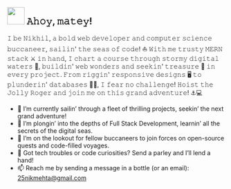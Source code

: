 ## <img src="https://i.giphy.com/media/v1.Y2lkPTc5MGI3NjExMGZjaGo1YTg4OTl5NGgycnc0d2lpNmdwYmU3eXM5bnVhdmVjbHY2cyZlcD12MV9pbnRlcm5hbF9naWZfYnlfaWQmY3Q9cw/ZD2ez8vSSgeyDa71TN/giphy.gif" width="40px"></img> 𝙰𝚑𝚘𝚢, 𝚖𝚊𝚝𝚎𝚢!

𝙸 𝚋𝚎 𝙽𝚒𝚔𝚑𝚒𝚕, 𝚊 𝚋𝚘𝚕𝚍 𝚠𝚎𝚋 𝚍𝚎𝚟𝚎𝚕𝚘𝚙𝚎𝚛 𝚊𝚗𝚍 𝚌𝚘𝚖𝚙𝚞𝚝𝚎𝚛 𝚜𝚌𝚒𝚎𝚗𝚌𝚎 𝚋𝚞𝚌𝚌𝚊𝚗𝚎𝚎𝚛, 𝚜𝚊𝚒𝚕𝚒𝚗' 𝚝𝚑𝚎 𝚜𝚎𝚊𝚜 𝚘𝚏 𝚌𝚘𝚍𝚎! ⛵️ 𝚆𝚒𝚝𝚑 𝚖𝚎 𝚝𝚛𝚞𝚜𝚝𝚢 𝙼𝙴𝚁𝙽 𝚜𝚝𝚊𝚌𝚔 ⚔️ 𝚒𝚗 𝚑𝚊𝚗𝚍, 𝙸 𝚌𝚑𝚊𝚛𝚝 𝚊 𝚌𝚘𝚞𝚛𝚜𝚎 𝚝𝚑𝚛𝚘𝚞𝚐𝚑 𝚜𝚝𝚘𝚛𝚖𝚢 𝚍𝚒𝚐𝚒𝚝𝚊𝚕 𝚠𝚊𝚝𝚎𝚛𝚜 🌊, 𝚋𝚞𝚒𝚕𝚍𝚒𝚗' 𝚠𝚎𝚋 𝚠𝚘𝚗𝚍𝚎𝚛𝚜 𝚊𝚗𝚍 𝚜𝚎𝚎𝚔𝚒𝚗' 𝚝𝚛𝚎𝚊𝚜𝚞𝚛𝚎 💎 𝚒𝚗 𝚎𝚟𝚎𝚛𝚢 𝚙𝚛𝚘𝚓𝚎𝚌𝚝. 𝙵𝚛𝚘𝚖 𝚛𝚒𝚐𝚐𝚒𝚗' 𝚛𝚎𝚜𝚙𝚘𝚗𝚜𝚒𝚟𝚎 𝚍𝚎𝚜𝚒𝚐𝚗𝚜 🖥️ 𝚝𝚘 𝚙𝚕𝚞𝚗𝚍𝚎𝚛𝚒𝚗' 𝚍𝚊𝚝𝚊𝚋𝚊𝚜𝚎𝚜 🏴‍☠️, 𝙸 𝚏𝚎𝚊𝚛 𝚗𝚘 𝚌𝚑𝚊𝚕𝚕𝚎𝚗𝚐𝚎! 𝙷𝚘𝚒𝚜𝚝 𝚝𝚑𝚎 𝙹𝚘𝚕𝚕𝚢 𝚁𝚘𝚐𝚎𝚛 𝚊𝚗𝚍 𝚓𝚘𝚒𝚗 𝚖𝚎 𝚘𝚗 𝚝𝚑𝚒𝚜 𝚐𝚛𝚊𝚗𝚍 𝚊𝚍𝚟𝚎𝚗𝚝𝚞𝚛𝚎! ⚓️💻


- 🔭 I’m currently sailin’ through a fleet of thrilling projects, seekin’ the next grand adventure!
- 🌱 I’m plongin’ into the depths of Full Stack Development, learnin’ all the secrets of the digital seas.
- 👯 I’m on the lookout for fellow buccaneers to join forces on open-source quests and code-filled voyages.
- 💬 Got tech troubles or code curiosities? Send a parley and I’ll lend a hand!
- 📫 Reach me by sending a message in a bottle (or an email): [25nikmehta@gmail.com](mailto:25nikmehta@gmail.com)
